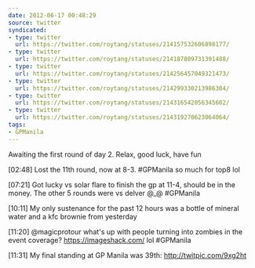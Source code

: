 ```yaml
---
date: 2012-06-17 00:48:29
source: twitter
syndicated:
- type: twitter
  url: https://twitter.com/roytang/statuses/214157532606898177/
- type: twitter
  url: https://twitter.com/roytang/statuses/214187809731391488/
- type: twitter
  url: https://twitter.com/roytang/statuses/214256457049321473/
- type: twitter
  url: https://twitter.com/roytang/statuses/214299330213986304/
- type: twitter
  url: https://twitter.com/roytang/statuses/214316542056345602/
- type: twitter
  url: https://twitter.com/roytang/statuses/214319270623064064/
tags:
- GPManila
---
```


Awaiting the first round of day 2. Relax, good luck, have fun

[02:48] Lost the 11th round, now at 8-3. #GPManila so much for top8 lol

[07:21] Got lucky vs solar flare to finish the gp at 11-4, should be in the money. The other 5 rounds were vs delver @_@ #GPManila

[10:11] My only sustenance for the past 12 hours was a bottle of mineral water and a kfc brownie from yesterday

[11:20] @magicprotour  what's up with people turning into zombies in the event coverage? https://imageshack.com/ lol #GPManila

[11:31] My final standing at GP Manila was 39th: http://twitpic.com/9xg2ht